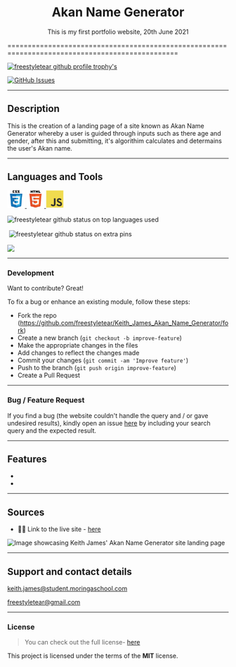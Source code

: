<h1 align=center >Akan Name Generator</h1>

<p align=center >This is my first portfolio website, 20th June 2021</p>

================================================================================================
<p align="left"> <a href="https://github.com/ryo-ma/github-profile-trophy"><img src="https://github-profile-trophy.vercel.app/?username=freestyletear" alt="freestyletear github profile trophy's" /></a> </p>

[![GitHub Issues](https://img.shields.io/github/issues/freestyletear/Personal_Portfolio)](https://freestyletear.github.io/Personal_Portfolio/issues)

---

## Description
This is the creation of a landing page of a site known as Akan Name Generator whereby a user is guided through inputs such as there age and gender, after this and submitting, it's algorithim calculates and determains the user's Akan name.

---
## Languages and Tools
<p align="left"> <a href="https://www.w3schools.com/css/" target="_blank"> <img src="https://raw.githubusercontent.com/devicons/devicon/master/icons/css3/css3-original-wordmark.svg" alt="css3" width="40" height="40"/> </a> <a href="https://www.w3.org/html/" target="_blank"> <img src="https://raw.githubusercontent.com/devicons/devicon/master/icons/html5/html5-original-wordmark.svg" alt="html5" width="40" height="40"/> </a> <a href="https://developer.mozilla.org/en-US/docs/Web/JavaScript" target="_blank"> <img src="https://raw.githubusercontent.com/devicons/devicon/master/icons/javascript/javascript-original.svg" alt="javascript" width="40" height="40"/> </a> </p>

<p><img align="center" src="https://github-readme-stats.vercel.app/api/top-langs?username=freestyletear&show_icons=true&locale=en&layout=compact" alt="freestyletear github status on top languages used" /></p>

<p>&nbsp;<img align="center" src="https://github-readme-stats.vercel.app/api?username=freestyletear&show_icons=true&locale=en" alt="freestyletear github status on extra pins" /></p>

<p><img align="center" src="https://github-readme-streak-stats.herokuapp.com/?user=freestyletear&" /></p>

---
### Development
Want to contribute? Great!

To fix a bug or enhance an existing module, follow these steps:

- Fork the repo (<https://github.com/freestyletear/Keith_James_Akan_Name_Generator/fork>)
- Create a new branch (`git checkout -b improve-feature`)
- Make the appropriate changes in the files
- Add changes to reflect the changes made
- Commit your changes (`git commit -am 'Improve feature'`)
- Push to the branch (`git push origin improve-feature`)
- Create a Pull Request 

---
### Bug / Feature Request

If you find a bug (the website couldn't handle the query and / or gave undesired results), kindly open an issue [here](https://github.com/freestyletear/Keith_James_Akan_Name_Generator/issues/new) by including your search query and the expected result.

---
## Features
- 
- 

---
## Sources

- 👨‍💻 Link to the live site - [here][website-3]
<p align="left"> <img width="300" height="300" src="" alt="Image showcasing Keith James' Akan Name Generator site landing page" /> </p>


---
## Support and contact details

keith.james@student.moringaschool.com

freestyletear@gmail.com

---
### License
>You can check out the full license- [here][link-4]

This project is licensed under the terms of the **MIT** license.


[website]: https://moringaschool.com/
[website-2]: https://github.com/freestyletear?tab=repositories
[website-3]: https://freestyletear.github.io/Personal_Portfolio/
[link-4]: https://github.com/freestyletear/Personal_Portfolio/blob/master/LICENCE